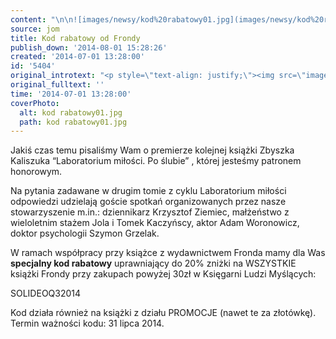 ```yaml
---
content: "\n\n![images/newsy/kod%20rabatowy01.jpg](images/newsy/kod%20rabatowy01.jpg)Jakiś czas temu pisaliśmy Wam o premierze kolejnej książki Zbyszka Kaliszuka “Laboratorium miłości. Po ślubie” , której jesteśmy patronem honorowym.\n\n Na pytania zadawane w drugim tomie z cyklu Laboratorium miłości odpowiedzi udzielają goście spotkań organizowanych przez nasze stowarzyszenie m.in.: dziennikarz Krzysztof Ziemiec, małżeństwo z wieloletnim stażem Jola i Tomek Kaczyńscy, aktor Adam Woronowicz, doktor psychologii Szymon Grzelak.\n\n W ramach współpracy przy książce z wydawnictwem Fronda mamy dla Was **specjalny kod rabatowy** uprawniający do 20% zniżki na WSZYSTKIE książki Frondy przy zakupach powyżej 30zł w Księgarni Ludzi Myślących:\n\r\n\nSOLIDEOQ32014\n\r\n Kod działa również na książki z działu PROMOCJE (nawet te za złotówkę). Termin ważności kodu: 31 lipca 2014.\n"
source: jom
title: Kod rabatowy od Frondy
publish_down: '2014-08-01 15:28:26'
created: '2014-07-01 13:28:00'
id: '5404'
original_introtext: "<p style=\"text-align: justify;\"><img src=\"images/newsy/kod%20rabatowy01.jpg\" border=\"0\" width=\"250\" height=\"171\" style=\"float: left; border: 0; margin: 10px;\" />Jakiś czas temu pisaliśmy Wam o premierze kolejnej książki Zbyszka Kaliszuka “Laboratorium miłości. Po ślubie” , której jesteśmy patronem honorowym.<br /><br /> Na pytania zadawane w drugim tomie z cyklu Laboratorium miłości odpowiedzi udzielają goście spotkań organizowanych przez nasze stowarzyszenie m.in.: dziennikarz Krzysztof Ziemiec, małżeństwo z wieloletnim stażem Jola i Tomek Kaczyńscy, aktor Adam Woronowicz, doktor psychologii Szymon Grzelak.<br /><br /> W ramach współpracy przy książce z wydawnictwem Fronda mamy dla Was <strong>specjalny kod rabatowy</strong> uprawniający do 20% zniżki na WSZYSTKIE książki Frondy przy zakupach powyżej 30zł w Księgarni Ludzi Myślących:</p>\r\n<p style=\"text-align: center;\">SOLIDEOQ32014</p>\r\n<p style=\"text-align: justify;\"><br /> Kod działa również na książki z działu PROMOCJE (nawet te za złotówkę). <span style=\"text-decoration: underline;\">Termin ważności kodu: 31 lipca 2014.</span></p>"
original_fulltext: ''
time: '2014-07-01 13:28:00'
coverPhoto:
  alt: kod rabatowy01.jpg
  path: kod rabatowy01.jpg
---
```

Jakiś czas temu pisaliśmy Wam o premierze kolejnej książki Zbyszka Kaliszuka “Laboratorium miłości. Po ślubie” , której jesteśmy patronem honorowym.

 Na pytania zadawane w drugim tomie z cyklu Laboratorium miłości odpowiedzi udzielają goście spotkań organizowanych przez nasze stowarzyszenie m.in.: dziennikarz Krzysztof Ziemiec, małżeństwo z wieloletnim stażem Jola i Tomek Kaczyńscy, aktor Adam Woronowicz, doktor psychologii Szymon Grzelak.

 W ramach współpracy przy książce z wydawnictwem Fronda mamy dla Was **specjalny kod rabatowy** uprawniający do 20% zniżki na WSZYSTKIE książki Frondy przy zakupach powyżej 30zł w Księgarni Ludzi Myślących:


SOLIDEOQ32014

 Kod działa również na książki z działu PROMOCJE (nawet te za złotówkę). Termin ważności kodu: 31 lipca 2014.


<!--{{json:{"created_date":"2014-07-01 13:28:00","publish_down":"2014-08-01 15:28:26","id":"5404"}}}-->